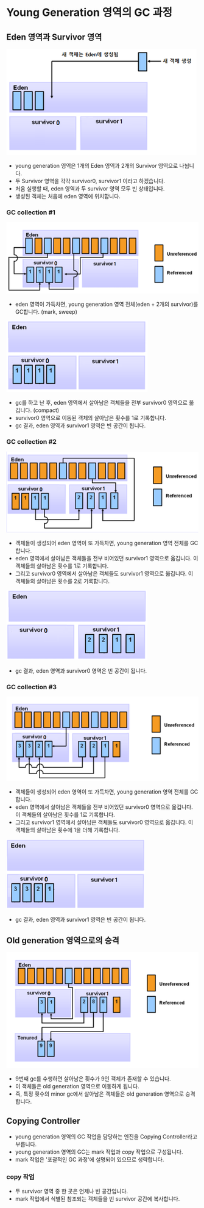 # Young Generation 영역의 GC 과정

## Eden 영역과 Survivor 영역
![before_gc](../img/gc/before_gc.png)
* young generation 영역은 1개의 Eden 영역과 2개의 Survivor 영역으로 나뉩니다.
* 두 Survivor 영역을 각각 survivor0, survivor1 이라고 하겠습니다.
* 처음 실행할 때, eden 영역과 두 survivor 영역 모두 빈 상태입니다.
* 생성된 객체는 처음에 eden 영역에 위치합니다.

### GC collection #1
![gc#1](../img/gc/gc%231.png)
* eden 영역이 가득차면, young generation 영역 전체(eden + 2개의 survivor)를 GC합니다. (mark, sweep)

![gc#1end](../img/gc%231end.png)
* gc를 하고 난 후, eden 영역에서 살아남은 객체들을 전부 survivor0 영역으로 옮깁니다. (compact)
* survivor0 영역으로 이동된 객체의 살아남은 횟수를 1로 기록합니다.
* gc 결과, eden 영역과 survivor1 영역은 빈 공간이 됩니다. 

### GC collection #2
![gc#2](../img/gc/gc%232.png)
* 객체들이 생성되어 eden 영역이 또 가득차면, young generation 영역 전체를 GC합니다.
* eden 영역에서 살아남은 객체들을 전부 비어있던 survivor1 영역으로 옮깁니다. 이 객체들의 살아남은 횟수를 1로 기록합니다.
* 그리고 survivor0 영역에서 살아남은 객체들도 survivor1 영역으로 옮깁니다. 이 객체들의 살아남은 횟수를 2로 기록합니다.

![gc#2end](../img/gc/gc%232end.png)
* gc 결과, eden 영역과 survivor0 영역은 빈 공간이 됩니다.

### GC collection #3
![gc#3](../img/gc/gc%233.png)
* 객체들이 생성되어 eden 영역이 또 가득차면, young generation 영역 전체를 GC합니다.
* eden 영역에서 살아남은 객체들을 전부 비어있던 survivor0 영역으로 옮깁니다. 이 객체들의 살아남은 횟수를 1로 기록합니다.
* 그리고 survivor1 영역에서 살아남은 객체들도 survivor0 영역으로 옮깁니다. 이 객체들의 살아남은 횟수에 1을 더해 기록합니다.

![gc#3end](../img/gc/gc%233end.png)
* gc 결과, eden 영역과 survivor1 영역은 빈 공간이 됩니다.

## Old generation 영역으로의 승격
![old_generation](../img/gc/old_generation.png)
* 9번째 gc를 수행하면 살아남은 횟수가 9인 객체가 존재할 수 있습니다.
* 이 객체들은 old generation 영역으로 이동하게 됩니다.
* 즉, 특정 횟수의 minor gc에서 살아남은 객체들은 old generation 영역으로 승격합니다.

## Copying Controller
* young generation 영역의 GC 작업을 담당하는 엔진을 Copying Controller라고 부릅니다.
* young generation 영역의 GC는 mark 작업과 copy 작업으로 구성됩니다.
* mark 작업은 '포괄적인 GC 과정'에 설명되어 있으므로 생략합니다.

### copy 작업
* 두 survivor 영역 중 한 곳은 언제나 빈 공간입니다.
* mark 작업에서 식별된 참조되는 객체들을 빈 survivor 공간에 복사합니다.
